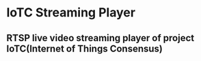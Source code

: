 # IoTC Streaming Player
## RTSP live video streaming player of project IoTC(Internet of Things Consensus)
